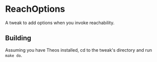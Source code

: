 # ReachOptions
A tweak to add options when you invoke reachability.

## Building
Assuming you have Theos installed, cd to the tweak's directory and run ``make do``.